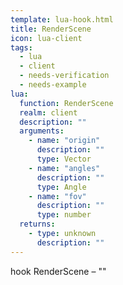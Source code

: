 ```yaml
---
template: lua-hook.html
title: RenderScene
icon: lua-client
tags:
  - lua
  - client
  - needs-verification
  - needs-example
lua:
  function: RenderScene
  realm: client
  description: ""
  arguments:
    - name: "origin"
      description: ""
      type: Vector
    - name: "angles"
      description: ""
      type: Angle
    - name: "fov"
      description: ""
      type: number
  returns:
    - type: unknown
      description: ""
---
```


<div class="lua__search__keywords">
hook RenderScene &#x2013; ""
</div>

